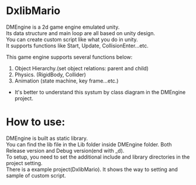 # DxlibMario
DMEngine is a 2d game engine emulated unity.  
Its data structure and main loop are all based on unity design.  
You can create custom script like what you do in unity.  
It supports functions like Start, Update, CollisionEnter...etc.

This game engine supports several functions below: <br />
1. Object Hierarchy.(set object relations: parent and child)
2. Physics. (RigidBody, Collider)
3. Animation (state machine, key frame...etc.)
* It's better to understand this systum by class diagram in the DMEngine project.

# How to use:
DMEngine is built as static library.  
You can find the lib file in the Lib folder inside DMEngine folder. Both Release version and Debug version(end with _d).  
To setup, you need to set the additional include and library directories in the project setting.  
There is a example project(DxlibMario). It shows the way to setting and sample of custom script. 
